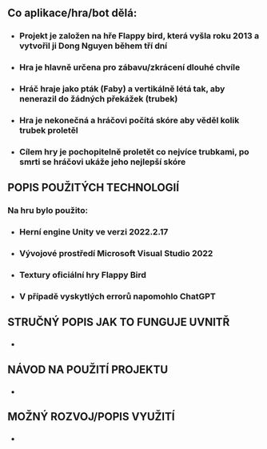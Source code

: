 ## Co aplikace/hra/bot dělá:
- ### Projekt je založen na hře Flappy bird, která vyšla roku 2013 a vytvořil ji Dong Nguyen během tří dní
- ### Hra je hlavně určena pro zábavu/zkrácení dlouhé chvíle
- ### Hráč hraje jako pták (Faby) a vertikálně létá tak, aby nenerazil do žádných překážek (trubek)
- ### Hra je nekonečná a hráčovi počítá skóre aby věděl kolik trubek proletěl
- ### Cílem hry je pochopitelně proletět co nejvíce trubkami, po smrti se hráčovi ukáže jeho nejlepší skóre

 ## POPIS POUŽITÝCH TECHNOLOGIÍ
 ### Na hru bylo použito: 
- ### Herní engine Unity ve verzi 2022.2.17
- ### Vývojové prostředí Microsoft Visual Studio 2022
- ### Textury oficiální hry Flappy Bird
- ### V případě vyskytlých errorů napomohlo ChatGPT 

 ## STRUČNÝ POPIS JAK TO FUNGUJE UVNITŘ 
- ###

 ## NÁVOD NA POUŽITÍ PROJEKTU 
- ### 

 ## MOŽNÝ ROZVOJ/POPIS VYUŽITÍ 
- ###
